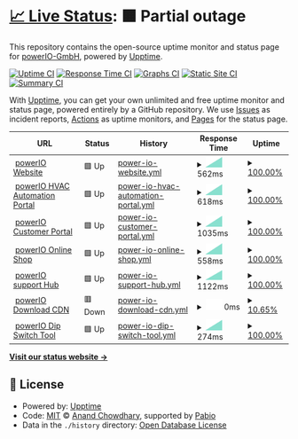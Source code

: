 # [📈 Live Status](https://status.powerio.com): <!--live status--> **🟧 Partial outage**

This repository contains the open-source uptime monitor and status page for [powerIO-GmbH](https://www.powerio.com), powered by [Upptime](https://github.com/upptime/upptime).

[![Uptime CI](https://github.com/powerIO-GmbH/uptime/workflows/Uptime%20CI/badge.svg)](https://github.com/powerIO-GmbH/uptime/actions?query=workflow%3A%22Uptime+CI%22)
[![Response Time CI](https://github.com/powerIO-GmbH/uptime/workflows/Response%20Time%20CI/badge.svg)](https://github.com/powerIO-GmbH/uptime/actions?query=workflow%3A%22Response+Time+CI%22)
[![Graphs CI](https://github.com/powerIO-GmbH/uptime/workflows/Graphs%20CI/badge.svg)](https://github.com/powerIO-GmbH/uptime/actions?query=workflow%3A%22Graphs+CI%22)
[![Static Site CI](https://github.com/powerIO-GmbH/uptime/workflows/Static%20Site%20CI/badge.svg)](https://github.com/powerIO-GmbH/uptime/actions?query=workflow%3A%22Static+Site+CI%22)
[![Summary CI](https://github.com/powerIO-GmbH/uptime/workflows/Summary%20CI/badge.svg)](https://github.com/powerIO-GmbH/uptime/actions?query=workflow%3A%22Summary+CI%22)

With [Upptime](https://upptime.js.org), you can get your own unlimited and free uptime monitor and status page, powered entirely by a GitHub repository. We use [Issues](https://github.com/powerIO-GmbH/uptime/issues) as incident reports, [Actions](https://github.com/powerIO-GmbH/uptime/actions) as uptime monitors, and [Pages](https://status.powerio.com) for the status page.

<!--start: status pages-->
<!-- This summary is generated by Upptime (https://github.com/upptime/upptime) -->
<!-- Do not edit this manually, your changes will be overwritten -->
<!-- prettier-ignore -->
| URL | Status | History | Response Time | Uptime |
| --- | ------ | ------- | ------------- | ------ |
| <img alt="" src="https://icons.duckduckgo.com/ip3/powerio.com.ico" height="13"> [powerIO Website](https://powerio.com) | 🟩 Up | [power-io-website.yml](https://github.com/powerIO-GmbH/uptime/commits/HEAD/history/power-io-website.yml) | <details><summary><img alt="Response time graph" src="./graphs/power-io-website/response-time-week.png" height="20"> 562ms</summary><br><a href="https://status.powerio.com/history/power-io-website"><img alt="Response time 562" src="https://img.shields.io/endpoint?url=https%3A%2F%2Fraw.githubusercontent.com%2FpowerIO-GmbH%2Fuptime%2FHEAD%2Fapi%2Fpower-io-website%2Fresponse-time.json"></a><br><a href="https://status.powerio.com/history/power-io-website"><img alt="24-hour response time 562" src="https://img.shields.io/endpoint?url=https%3A%2F%2Fraw.githubusercontent.com%2FpowerIO-GmbH%2Fuptime%2FHEAD%2Fapi%2Fpower-io-website%2Fresponse-time-day.json"></a><br><a href="https://status.powerio.com/history/power-io-website"><img alt="7-day response time 562" src="https://img.shields.io/endpoint?url=https%3A%2F%2Fraw.githubusercontent.com%2FpowerIO-GmbH%2Fuptime%2FHEAD%2Fapi%2Fpower-io-website%2Fresponse-time-week.json"></a><br><a href="https://status.powerio.com/history/power-io-website"><img alt="30-day response time 562" src="https://img.shields.io/endpoint?url=https%3A%2F%2Fraw.githubusercontent.com%2FpowerIO-GmbH%2Fuptime%2FHEAD%2Fapi%2Fpower-io-website%2Fresponse-time-month.json"></a><br><a href="https://status.powerio.com/history/power-io-website"><img alt="1-year response time 562" src="https://img.shields.io/endpoint?url=https%3A%2F%2Fraw.githubusercontent.com%2FpowerIO-GmbH%2Fuptime%2FHEAD%2Fapi%2Fpower-io-website%2Fresponse-time-year.json"></a></details> | <details><summary><a href="https://status.powerio.com/history/power-io-website">100.00%</a></summary><a href="https://status.powerio.com/history/power-io-website"><img alt="All-time uptime 100.00%" src="https://img.shields.io/endpoint?url=https%3A%2F%2Fraw.githubusercontent.com%2FpowerIO-GmbH%2Fuptime%2FHEAD%2Fapi%2Fpower-io-website%2Fuptime.json"></a><br><a href="https://status.powerio.com/history/power-io-website"><img alt="24-hour uptime 100.00%" src="https://img.shields.io/endpoint?url=https%3A%2F%2Fraw.githubusercontent.com%2FpowerIO-GmbH%2Fuptime%2FHEAD%2Fapi%2Fpower-io-website%2Fuptime-day.json"></a><br><a href="https://status.powerio.com/history/power-io-website"><img alt="7-day uptime 100.00%" src="https://img.shields.io/endpoint?url=https%3A%2F%2Fraw.githubusercontent.com%2FpowerIO-GmbH%2Fuptime%2FHEAD%2Fapi%2Fpower-io-website%2Fuptime-week.json"></a><br><a href="https://status.powerio.com/history/power-io-website"><img alt="30-day uptime 100.00%" src="https://img.shields.io/endpoint?url=https%3A%2F%2Fraw.githubusercontent.com%2FpowerIO-GmbH%2Fuptime%2FHEAD%2Fapi%2Fpower-io-website%2Fuptime-month.json"></a><br><a href="https://status.powerio.com/history/power-io-website"><img alt="1-year uptime 100.00%" src="https://img.shields.io/endpoint?url=https%3A%2F%2Fraw.githubusercontent.com%2FpowerIO-GmbH%2Fuptime%2FHEAD%2Fapi%2Fpower-io-website%2Fuptime-year.json"></a></details>
| <img alt="" src="https://icons.duckduckgo.com/ip3/portal.hvac-automation.com.ico" height="13"> [powerIO HVAC Automation Portal](https://portal.hvac-automation.com) | 🟩 Up | [power-io-hvac-automation-portal.yml](https://github.com/powerIO-GmbH/uptime/commits/HEAD/history/power-io-hvac-automation-portal.yml) | <details><summary><img alt="Response time graph" src="./graphs/power-io-hvac-automation-portal/response-time-week.png" height="20"> 618ms</summary><br><a href="https://status.powerio.com/history/power-io-hvac-automation-portal"><img alt="Response time 618" src="https://img.shields.io/endpoint?url=https%3A%2F%2Fraw.githubusercontent.com%2FpowerIO-GmbH%2Fuptime%2FHEAD%2Fapi%2Fpower-io-hvac-automation-portal%2Fresponse-time.json"></a><br><a href="https://status.powerio.com/history/power-io-hvac-automation-portal"><img alt="24-hour response time 618" src="https://img.shields.io/endpoint?url=https%3A%2F%2Fraw.githubusercontent.com%2FpowerIO-GmbH%2Fuptime%2FHEAD%2Fapi%2Fpower-io-hvac-automation-portal%2Fresponse-time-day.json"></a><br><a href="https://status.powerio.com/history/power-io-hvac-automation-portal"><img alt="7-day response time 618" src="https://img.shields.io/endpoint?url=https%3A%2F%2Fraw.githubusercontent.com%2FpowerIO-GmbH%2Fuptime%2FHEAD%2Fapi%2Fpower-io-hvac-automation-portal%2Fresponse-time-week.json"></a><br><a href="https://status.powerio.com/history/power-io-hvac-automation-portal"><img alt="30-day response time 618" src="https://img.shields.io/endpoint?url=https%3A%2F%2Fraw.githubusercontent.com%2FpowerIO-GmbH%2Fuptime%2FHEAD%2Fapi%2Fpower-io-hvac-automation-portal%2Fresponse-time-month.json"></a><br><a href="https://status.powerio.com/history/power-io-hvac-automation-portal"><img alt="1-year response time 618" src="https://img.shields.io/endpoint?url=https%3A%2F%2Fraw.githubusercontent.com%2FpowerIO-GmbH%2Fuptime%2FHEAD%2Fapi%2Fpower-io-hvac-automation-portal%2Fresponse-time-year.json"></a></details> | <details><summary><a href="https://status.powerio.com/history/power-io-hvac-automation-portal">100.00%</a></summary><a href="https://status.powerio.com/history/power-io-hvac-automation-portal"><img alt="All-time uptime 100.00%" src="https://img.shields.io/endpoint?url=https%3A%2F%2Fraw.githubusercontent.com%2FpowerIO-GmbH%2Fuptime%2FHEAD%2Fapi%2Fpower-io-hvac-automation-portal%2Fuptime.json"></a><br><a href="https://status.powerio.com/history/power-io-hvac-automation-portal"><img alt="24-hour uptime 100.00%" src="https://img.shields.io/endpoint?url=https%3A%2F%2Fraw.githubusercontent.com%2FpowerIO-GmbH%2Fuptime%2FHEAD%2Fapi%2Fpower-io-hvac-automation-portal%2Fuptime-day.json"></a><br><a href="https://status.powerio.com/history/power-io-hvac-automation-portal"><img alt="7-day uptime 100.00%" src="https://img.shields.io/endpoint?url=https%3A%2F%2Fraw.githubusercontent.com%2FpowerIO-GmbH%2Fuptime%2FHEAD%2Fapi%2Fpower-io-hvac-automation-portal%2Fuptime-week.json"></a><br><a href="https://status.powerio.com/history/power-io-hvac-automation-portal"><img alt="30-day uptime 100.00%" src="https://img.shields.io/endpoint?url=https%3A%2F%2Fraw.githubusercontent.com%2FpowerIO-GmbH%2Fuptime%2FHEAD%2Fapi%2Fpower-io-hvac-automation-portal%2Fuptime-month.json"></a><br><a href="https://status.powerio.com/history/power-io-hvac-automation-portal"><img alt="1-year uptime 100.00%" src="https://img.shields.io/endpoint?url=https%3A%2F%2Fraw.githubusercontent.com%2FpowerIO-GmbH%2Fuptime%2FHEAD%2Fapi%2Fpower-io-hvac-automation-portal%2Fuptime-year.json"></a></details>
| <img alt="" src="https://icons.duckduckgo.com/ip3/portal.powerio.com.ico" height="13"> [powerIO Customer Portal](https://portal.powerio.com) | 🟩 Up | [power-io-customer-portal.yml](https://github.com/powerIO-GmbH/uptime/commits/HEAD/history/power-io-customer-portal.yml) | <details><summary><img alt="Response time graph" src="./graphs/power-io-customer-portal/response-time-week.png" height="20"> 1035ms</summary><br><a href="https://status.powerio.com/history/power-io-customer-portal"><img alt="Response time 1035" src="https://img.shields.io/endpoint?url=https%3A%2F%2Fraw.githubusercontent.com%2FpowerIO-GmbH%2Fuptime%2FHEAD%2Fapi%2Fpower-io-customer-portal%2Fresponse-time.json"></a><br><a href="https://status.powerio.com/history/power-io-customer-portal"><img alt="24-hour response time 1035" src="https://img.shields.io/endpoint?url=https%3A%2F%2Fraw.githubusercontent.com%2FpowerIO-GmbH%2Fuptime%2FHEAD%2Fapi%2Fpower-io-customer-portal%2Fresponse-time-day.json"></a><br><a href="https://status.powerio.com/history/power-io-customer-portal"><img alt="7-day response time 1035" src="https://img.shields.io/endpoint?url=https%3A%2F%2Fraw.githubusercontent.com%2FpowerIO-GmbH%2Fuptime%2FHEAD%2Fapi%2Fpower-io-customer-portal%2Fresponse-time-week.json"></a><br><a href="https://status.powerio.com/history/power-io-customer-portal"><img alt="30-day response time 1035" src="https://img.shields.io/endpoint?url=https%3A%2F%2Fraw.githubusercontent.com%2FpowerIO-GmbH%2Fuptime%2FHEAD%2Fapi%2Fpower-io-customer-portal%2Fresponse-time-month.json"></a><br><a href="https://status.powerio.com/history/power-io-customer-portal"><img alt="1-year response time 1035" src="https://img.shields.io/endpoint?url=https%3A%2F%2Fraw.githubusercontent.com%2FpowerIO-GmbH%2Fuptime%2FHEAD%2Fapi%2Fpower-io-customer-portal%2Fresponse-time-year.json"></a></details> | <details><summary><a href="https://status.powerio.com/history/power-io-customer-portal">100.00%</a></summary><a href="https://status.powerio.com/history/power-io-customer-portal"><img alt="All-time uptime 100.00%" src="https://img.shields.io/endpoint?url=https%3A%2F%2Fraw.githubusercontent.com%2FpowerIO-GmbH%2Fuptime%2FHEAD%2Fapi%2Fpower-io-customer-portal%2Fuptime.json"></a><br><a href="https://status.powerio.com/history/power-io-customer-portal"><img alt="24-hour uptime 100.00%" src="https://img.shields.io/endpoint?url=https%3A%2F%2Fraw.githubusercontent.com%2FpowerIO-GmbH%2Fuptime%2FHEAD%2Fapi%2Fpower-io-customer-portal%2Fuptime-day.json"></a><br><a href="https://status.powerio.com/history/power-io-customer-portal"><img alt="7-day uptime 100.00%" src="https://img.shields.io/endpoint?url=https%3A%2F%2Fraw.githubusercontent.com%2FpowerIO-GmbH%2Fuptime%2FHEAD%2Fapi%2Fpower-io-customer-portal%2Fuptime-week.json"></a><br><a href="https://status.powerio.com/history/power-io-customer-portal"><img alt="30-day uptime 100.00%" src="https://img.shields.io/endpoint?url=https%3A%2F%2Fraw.githubusercontent.com%2FpowerIO-GmbH%2Fuptime%2FHEAD%2Fapi%2Fpower-io-customer-portal%2Fuptime-month.json"></a><br><a href="https://status.powerio.com/history/power-io-customer-portal"><img alt="1-year uptime 100.00%" src="https://img.shields.io/endpoint?url=https%3A%2F%2Fraw.githubusercontent.com%2FpowerIO-GmbH%2Fuptime%2FHEAD%2Fapi%2Fpower-io-customer-portal%2Fuptime-year.json"></a></details>
| <img alt="" src="https://icons.duckduckgo.com/ip3/shop.powerio.com.ico" height="13"> [powerIO Online Shop](https://shop.powerio.com) | 🟩 Up | [power-io-online-shop.yml](https://github.com/powerIO-GmbH/uptime/commits/HEAD/history/power-io-online-shop.yml) | <details><summary><img alt="Response time graph" src="./graphs/power-io-online-shop/response-time-week.png" height="20"> 558ms</summary><br><a href="https://status.powerio.com/history/power-io-online-shop"><img alt="Response time 558" src="https://img.shields.io/endpoint?url=https%3A%2F%2Fraw.githubusercontent.com%2FpowerIO-GmbH%2Fuptime%2FHEAD%2Fapi%2Fpower-io-online-shop%2Fresponse-time.json"></a><br><a href="https://status.powerio.com/history/power-io-online-shop"><img alt="24-hour response time 558" src="https://img.shields.io/endpoint?url=https%3A%2F%2Fraw.githubusercontent.com%2FpowerIO-GmbH%2Fuptime%2FHEAD%2Fapi%2Fpower-io-online-shop%2Fresponse-time-day.json"></a><br><a href="https://status.powerio.com/history/power-io-online-shop"><img alt="7-day response time 558" src="https://img.shields.io/endpoint?url=https%3A%2F%2Fraw.githubusercontent.com%2FpowerIO-GmbH%2Fuptime%2FHEAD%2Fapi%2Fpower-io-online-shop%2Fresponse-time-week.json"></a><br><a href="https://status.powerio.com/history/power-io-online-shop"><img alt="30-day response time 558" src="https://img.shields.io/endpoint?url=https%3A%2F%2Fraw.githubusercontent.com%2FpowerIO-GmbH%2Fuptime%2FHEAD%2Fapi%2Fpower-io-online-shop%2Fresponse-time-month.json"></a><br><a href="https://status.powerio.com/history/power-io-online-shop"><img alt="1-year response time 558" src="https://img.shields.io/endpoint?url=https%3A%2F%2Fraw.githubusercontent.com%2FpowerIO-GmbH%2Fuptime%2FHEAD%2Fapi%2Fpower-io-online-shop%2Fresponse-time-year.json"></a></details> | <details><summary><a href="https://status.powerio.com/history/power-io-online-shop">100.00%</a></summary><a href="https://status.powerio.com/history/power-io-online-shop"><img alt="All-time uptime 100.00%" src="https://img.shields.io/endpoint?url=https%3A%2F%2Fraw.githubusercontent.com%2FpowerIO-GmbH%2Fuptime%2FHEAD%2Fapi%2Fpower-io-online-shop%2Fuptime.json"></a><br><a href="https://status.powerio.com/history/power-io-online-shop"><img alt="24-hour uptime 100.00%" src="https://img.shields.io/endpoint?url=https%3A%2F%2Fraw.githubusercontent.com%2FpowerIO-GmbH%2Fuptime%2FHEAD%2Fapi%2Fpower-io-online-shop%2Fuptime-day.json"></a><br><a href="https://status.powerio.com/history/power-io-online-shop"><img alt="7-day uptime 100.00%" src="https://img.shields.io/endpoint?url=https%3A%2F%2Fraw.githubusercontent.com%2FpowerIO-GmbH%2Fuptime%2FHEAD%2Fapi%2Fpower-io-online-shop%2Fuptime-week.json"></a><br><a href="https://status.powerio.com/history/power-io-online-shop"><img alt="30-day uptime 100.00%" src="https://img.shields.io/endpoint?url=https%3A%2F%2Fraw.githubusercontent.com%2FpowerIO-GmbH%2Fuptime%2FHEAD%2Fapi%2Fpower-io-online-shop%2Fuptime-month.json"></a><br><a href="https://status.powerio.com/history/power-io-online-shop"><img alt="1-year uptime 100.00%" src="https://img.shields.io/endpoint?url=https%3A%2F%2Fraw.githubusercontent.com%2FpowerIO-GmbH%2Fuptime%2FHEAD%2Fapi%2Fpower-io-online-shop%2Fuptime-year.json"></a></details>
| <img alt="" src="https://icons.duckduckgo.com/ip3/support.powerio.com.ico" height="13"> [powerIO support Hub](https://support.powerio.com) | 🟩 Up | [power-io-support-hub.yml](https://github.com/powerIO-GmbH/uptime/commits/HEAD/history/power-io-support-hub.yml) | <details><summary><img alt="Response time graph" src="./graphs/power-io-support-hub/response-time-week.png" height="20"> 1122ms</summary><br><a href="https://status.powerio.com/history/power-io-support-hub"><img alt="Response time 1122" src="https://img.shields.io/endpoint?url=https%3A%2F%2Fraw.githubusercontent.com%2FpowerIO-GmbH%2Fuptime%2FHEAD%2Fapi%2Fpower-io-support-hub%2Fresponse-time.json"></a><br><a href="https://status.powerio.com/history/power-io-support-hub"><img alt="24-hour response time 1122" src="https://img.shields.io/endpoint?url=https%3A%2F%2Fraw.githubusercontent.com%2FpowerIO-GmbH%2Fuptime%2FHEAD%2Fapi%2Fpower-io-support-hub%2Fresponse-time-day.json"></a><br><a href="https://status.powerio.com/history/power-io-support-hub"><img alt="7-day response time 1122" src="https://img.shields.io/endpoint?url=https%3A%2F%2Fraw.githubusercontent.com%2FpowerIO-GmbH%2Fuptime%2FHEAD%2Fapi%2Fpower-io-support-hub%2Fresponse-time-week.json"></a><br><a href="https://status.powerio.com/history/power-io-support-hub"><img alt="30-day response time 1122" src="https://img.shields.io/endpoint?url=https%3A%2F%2Fraw.githubusercontent.com%2FpowerIO-GmbH%2Fuptime%2FHEAD%2Fapi%2Fpower-io-support-hub%2Fresponse-time-month.json"></a><br><a href="https://status.powerio.com/history/power-io-support-hub"><img alt="1-year response time 1122" src="https://img.shields.io/endpoint?url=https%3A%2F%2Fraw.githubusercontent.com%2FpowerIO-GmbH%2Fuptime%2FHEAD%2Fapi%2Fpower-io-support-hub%2Fresponse-time-year.json"></a></details> | <details><summary><a href="https://status.powerio.com/history/power-io-support-hub">100.00%</a></summary><a href="https://status.powerio.com/history/power-io-support-hub"><img alt="All-time uptime 100.00%" src="https://img.shields.io/endpoint?url=https%3A%2F%2Fraw.githubusercontent.com%2FpowerIO-GmbH%2Fuptime%2FHEAD%2Fapi%2Fpower-io-support-hub%2Fuptime.json"></a><br><a href="https://status.powerio.com/history/power-io-support-hub"><img alt="24-hour uptime 100.00%" src="https://img.shields.io/endpoint?url=https%3A%2F%2Fraw.githubusercontent.com%2FpowerIO-GmbH%2Fuptime%2FHEAD%2Fapi%2Fpower-io-support-hub%2Fuptime-day.json"></a><br><a href="https://status.powerio.com/history/power-io-support-hub"><img alt="7-day uptime 100.00%" src="https://img.shields.io/endpoint?url=https%3A%2F%2Fraw.githubusercontent.com%2FpowerIO-GmbH%2Fuptime%2FHEAD%2Fapi%2Fpower-io-support-hub%2Fuptime-week.json"></a><br><a href="https://status.powerio.com/history/power-io-support-hub"><img alt="30-day uptime 100.00%" src="https://img.shields.io/endpoint?url=https%3A%2F%2Fraw.githubusercontent.com%2FpowerIO-GmbH%2Fuptime%2FHEAD%2Fapi%2Fpower-io-support-hub%2Fuptime-month.json"></a><br><a href="https://status.powerio.com/history/power-io-support-hub"><img alt="1-year uptime 100.00%" src="https://img.shields.io/endpoint?url=https%3A%2F%2Fraw.githubusercontent.com%2FpowerIO-GmbH%2Fuptime%2FHEAD%2Fapi%2Fpower-io-support-hub%2Fuptime-year.json"></a></details>
| <img alt="" src="https://icons.duckduckgo.com/ip3/null.ico" height="13"> [powerIO Download CDN](dl.powerio.com) | 🟥 Down | [power-io-download-cdn.yml](https://github.com/powerIO-GmbH/uptime/commits/HEAD/history/power-io-download-cdn.yml) | <details><summary><img alt="Response time graph" src="./graphs/power-io-download-cdn/response-time-week.png" height="20"> 0ms</summary><br><a href="https://status.powerio.com/history/power-io-download-cdn"><img alt="Response time 0" src="https://img.shields.io/endpoint?url=https%3A%2F%2Fraw.githubusercontent.com%2FpowerIO-GmbH%2Fuptime%2FHEAD%2Fapi%2Fpower-io-download-cdn%2Fresponse-time.json"></a><br><a href="https://status.powerio.com/history/power-io-download-cdn"><img alt="24-hour response time 0" src="https://img.shields.io/endpoint?url=https%3A%2F%2Fraw.githubusercontent.com%2FpowerIO-GmbH%2Fuptime%2FHEAD%2Fapi%2Fpower-io-download-cdn%2Fresponse-time-day.json"></a><br><a href="https://status.powerio.com/history/power-io-download-cdn"><img alt="7-day response time 0" src="https://img.shields.io/endpoint?url=https%3A%2F%2Fraw.githubusercontent.com%2FpowerIO-GmbH%2Fuptime%2FHEAD%2Fapi%2Fpower-io-download-cdn%2Fresponse-time-week.json"></a><br><a href="https://status.powerio.com/history/power-io-download-cdn"><img alt="30-day response time 0" src="https://img.shields.io/endpoint?url=https%3A%2F%2Fraw.githubusercontent.com%2FpowerIO-GmbH%2Fuptime%2FHEAD%2Fapi%2Fpower-io-download-cdn%2Fresponse-time-month.json"></a><br><a href="https://status.powerio.com/history/power-io-download-cdn"><img alt="1-year response time 0" src="https://img.shields.io/endpoint?url=https%3A%2F%2Fraw.githubusercontent.com%2FpowerIO-GmbH%2Fuptime%2FHEAD%2Fapi%2Fpower-io-download-cdn%2Fresponse-time-year.json"></a></details> | <details><summary><a href="https://status.powerio.com/history/power-io-download-cdn">10.65%</a></summary><a href="https://status.powerio.com/history/power-io-download-cdn"><img alt="All-time uptime 10.65%" src="https://img.shields.io/endpoint?url=https%3A%2F%2Fraw.githubusercontent.com%2FpowerIO-GmbH%2Fuptime%2FHEAD%2Fapi%2Fpower-io-download-cdn%2Fuptime.json"></a><br><a href="https://status.powerio.com/history/power-io-download-cdn"><img alt="24-hour uptime 10.65%" src="https://img.shields.io/endpoint?url=https%3A%2F%2Fraw.githubusercontent.com%2FpowerIO-GmbH%2Fuptime%2FHEAD%2Fapi%2Fpower-io-download-cdn%2Fuptime-day.json"></a><br><a href="https://status.powerio.com/history/power-io-download-cdn"><img alt="7-day uptime 10.65%" src="https://img.shields.io/endpoint?url=https%3A%2F%2Fraw.githubusercontent.com%2FpowerIO-GmbH%2Fuptime%2FHEAD%2Fapi%2Fpower-io-download-cdn%2Fuptime-week.json"></a><br><a href="https://status.powerio.com/history/power-io-download-cdn"><img alt="30-day uptime 10.65%" src="https://img.shields.io/endpoint?url=https%3A%2F%2Fraw.githubusercontent.com%2FpowerIO-GmbH%2Fuptime%2FHEAD%2Fapi%2Fpower-io-download-cdn%2Fuptime-month.json"></a><br><a href="https://status.powerio.com/history/power-io-download-cdn"><img alt="1-year uptime 10.65%" src="https://img.shields.io/endpoint?url=https%3A%2F%2Fraw.githubusercontent.com%2FpowerIO-GmbH%2Fuptime%2FHEAD%2Fapi%2Fpower-io-download-cdn%2Fuptime-year.json"></a></details>
| <img alt="" src="https://icons.duckduckgo.com/ip3/dipswitch.powerio.com.ico" height="13"> [powerIO Dip Switch Tool](https://dipswitch.powerio.com) | 🟩 Up | [power-io-dip-switch-tool.yml](https://github.com/powerIO-GmbH/uptime/commits/HEAD/history/power-io-dip-switch-tool.yml) | <details><summary><img alt="Response time graph" src="./graphs/power-io-dip-switch-tool/response-time-week.png" height="20"> 274ms</summary><br><a href="https://status.powerio.com/history/power-io-dip-switch-tool"><img alt="Response time 274" src="https://img.shields.io/endpoint?url=https%3A%2F%2Fraw.githubusercontent.com%2FpowerIO-GmbH%2Fuptime%2FHEAD%2Fapi%2Fpower-io-dip-switch-tool%2Fresponse-time.json"></a><br><a href="https://status.powerio.com/history/power-io-dip-switch-tool"><img alt="24-hour response time 274" src="https://img.shields.io/endpoint?url=https%3A%2F%2Fraw.githubusercontent.com%2FpowerIO-GmbH%2Fuptime%2FHEAD%2Fapi%2Fpower-io-dip-switch-tool%2Fresponse-time-day.json"></a><br><a href="https://status.powerio.com/history/power-io-dip-switch-tool"><img alt="7-day response time 274" src="https://img.shields.io/endpoint?url=https%3A%2F%2Fraw.githubusercontent.com%2FpowerIO-GmbH%2Fuptime%2FHEAD%2Fapi%2Fpower-io-dip-switch-tool%2Fresponse-time-week.json"></a><br><a href="https://status.powerio.com/history/power-io-dip-switch-tool"><img alt="30-day response time 274" src="https://img.shields.io/endpoint?url=https%3A%2F%2Fraw.githubusercontent.com%2FpowerIO-GmbH%2Fuptime%2FHEAD%2Fapi%2Fpower-io-dip-switch-tool%2Fresponse-time-month.json"></a><br><a href="https://status.powerio.com/history/power-io-dip-switch-tool"><img alt="1-year response time 274" src="https://img.shields.io/endpoint?url=https%3A%2F%2Fraw.githubusercontent.com%2FpowerIO-GmbH%2Fuptime%2FHEAD%2Fapi%2Fpower-io-dip-switch-tool%2Fresponse-time-year.json"></a></details> | <details><summary><a href="https://status.powerio.com/history/power-io-dip-switch-tool">100.00%</a></summary><a href="https://status.powerio.com/history/power-io-dip-switch-tool"><img alt="All-time uptime 100.00%" src="https://img.shields.io/endpoint?url=https%3A%2F%2Fraw.githubusercontent.com%2FpowerIO-GmbH%2Fuptime%2FHEAD%2Fapi%2Fpower-io-dip-switch-tool%2Fuptime.json"></a><br><a href="https://status.powerio.com/history/power-io-dip-switch-tool"><img alt="24-hour uptime 100.00%" src="https://img.shields.io/endpoint?url=https%3A%2F%2Fraw.githubusercontent.com%2FpowerIO-GmbH%2Fuptime%2FHEAD%2Fapi%2Fpower-io-dip-switch-tool%2Fuptime-day.json"></a><br><a href="https://status.powerio.com/history/power-io-dip-switch-tool"><img alt="7-day uptime 100.00%" src="https://img.shields.io/endpoint?url=https%3A%2F%2Fraw.githubusercontent.com%2FpowerIO-GmbH%2Fuptime%2FHEAD%2Fapi%2Fpower-io-dip-switch-tool%2Fuptime-week.json"></a><br><a href="https://status.powerio.com/history/power-io-dip-switch-tool"><img alt="30-day uptime 100.00%" src="https://img.shields.io/endpoint?url=https%3A%2F%2Fraw.githubusercontent.com%2FpowerIO-GmbH%2Fuptime%2FHEAD%2Fapi%2Fpower-io-dip-switch-tool%2Fuptime-month.json"></a><br><a href="https://status.powerio.com/history/power-io-dip-switch-tool"><img alt="1-year uptime 100.00%" src="https://img.shields.io/endpoint?url=https%3A%2F%2Fraw.githubusercontent.com%2FpowerIO-GmbH%2Fuptime%2FHEAD%2Fapi%2Fpower-io-dip-switch-tool%2Fuptime-year.json"></a></details>

<!--end: status pages-->

[**Visit our status website →**](https://status.powerio.com)

## 📄 License

- Powered by: [Upptime](https://github.com/upptime/upptime)
- Code: [MIT](./LICENSE) © [Anand Chowdhary](https://anandchowdhary.com), supported by [Pabio](https://pabio.com)
- Data in the `./history` directory: [Open Database License](https://opendatacommons.org/licenses/odbl/1-0/)
